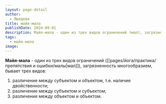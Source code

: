 ```yaml
---
layout: page-detail
author:
  - Яшодеви
title: майя-мала
publishDate: 2024-09-01
description: Майя-мала - один из трех видов ограничений (мал), загрязненность многообразием, бывает трех видов
tags:
  - майя-мала
image:
---
```

**Майя-мала** - один из трех видов ограничений ([[pages/йога/практика/препятствия и ошибки/малы|мал]]), загрязненность многообразием, бывает трех видов:

1) различение между субъектом и объектом, т.е. наличие двойственности;
2) различение между субъектом и субъектом;
3) различение между объектом и объектом.

